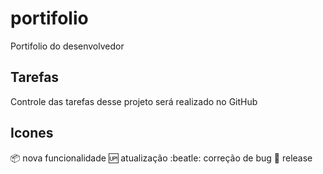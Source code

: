 # portifolio
Portifolio  do desenvolvedor

## Tarefas

Controle das tarefas desse projeto será realizado no GitHub
## Icones

:package: nova funcionalidade
:up: atualização
:beatle: correção de bug
:checkered_flag: release


